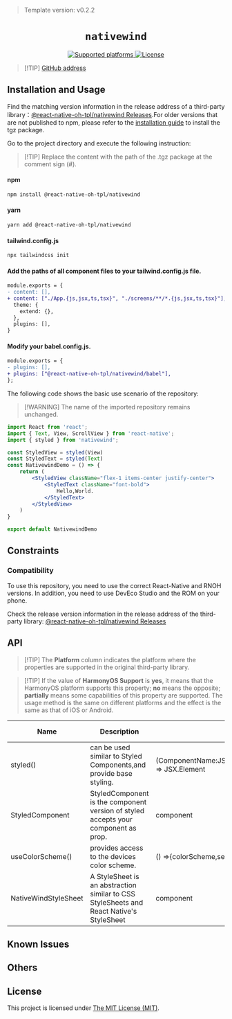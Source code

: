 > Template version: v0.2.2

<p align="center">
  <h1 align="center"> <code>nativewind</code> </h1>
</p>
<p align="center">
    <a href="https://github.com/nativewind/nativewind">
        <img src="https://img.shields.io/badge/platforms-android%20|%20ios%20|%20harmony%20-lightgrey.svg" alt="Supported platforms" />
    </a>
    <a href="https://github.com/nativewind/nativewind/blob/main/packages/nativewind/LICENSE">
        <img src="https://img.shields.io/badge/license-MIT-green.svg" alt="License" />
    </a>
</p>


> [!TIP] [GitHub address](https://github.com/react-native-oh-library/nativewind)

## Installation and Usage

Find the matching version information in the release address of a third-party library：[@react-native-oh-tpl/nativewind Releases](https://github.com/react-native-oh-library/nativewind/releases).For older versions that are not published to npm, please refer to the [installation guide](/en/tgz-usage-en.md) to install the tgz package.

Go to the project directory and execute the following instruction:

> [!TIP] Replace the content with the path of the .tgz package at the comment sign (#).

<!-- tabs:start -->

#### **npm**

```bash
npm install @react-native-oh-tpl/nativewind
```

#### **yarn**

```bash
yarn add @react-native-oh-tpl/nativewind
```

#### **tailwind.config.js**

```bash
npx tailwindcss init
```

#### **Add the paths of all component files to your tailwind.config.js file.**

```diff
module.exports = {
- content: [],
+ content: ["./App.{js,jsx,ts,tsx}", "./screens/**/*.{js,jsx,ts,tsx}"],
  theme: {
    extend: {},
  },
  plugins: [],
}
```

#### **Modify your babel.config.js.**

```diff
module.exports = {
- plugins: [],
+ plugins: ["@react-native-oh-tpl/nativewind/babel"],
};
```

<!-- tabs:end -->

The following code shows the basic use scenario of the repository:

> [!WARNING] The name of the imported repository remains unchanged.

```jsx
import React from 'react';
import { Text, View, ScrollView } from 'react-native';
import { styled } from 'nativewind';

const StyledView = styled(View)
const StyledText = styled(Text)
const NativewindDemo = () => {
    return (
        <StyledView className="flex-1 items-center justify-center">
            <StyledText className="font-bold">
                Hello,World.
            </StyledText>
        </StyledView>
    )
}

export default NativewindDemo
```

## Constraints

### Compatibility

To use this repository, you need to use the correct React-Native and RNOH versions. In addition, you need to use DevEco Studio and the ROM on your phone.

Check the release version information in the release address of the third-party library: [@react-native-oh-tpl/nativewind Releases](https://github.com/react-native-oh-library/nativewind/releases)

## API
> [!TIP] The **Platform** column indicates the platform where the properties are supported in the original third-party library.

> [!TIP] If the value of **HarmonyOS Support** is **yes**, it means that the HarmonyOS platform supports this property; **no** means the opposite; **partially** means some capabilities of this property are supported. The usage method is the same on different platforms and the effect is the same as that of iOS or Android.

| Name                 | Description                                                  | Type                                                         | Required | Platform | HarmonyOS Support |
| -------------------- | ------------------------------------------------------------ | ------------------------------------------------------------ | -------- | -------- | ----------------- |
| styled()             | can be used similar to Styled Components,and provide base styling. | (ComponentName:JSX.Element,StyleName?:String) => JSX.Element | no       | All      | yes               |
| StyledComponent      | StyledComponent is the component version of styled accepts your component as prop. | component                                                    | no       | All      | yes               |
| useColorScheme()     | provides access to the devices color scheme.                 | () =>{colorScheme,setColorScheme}                            | no       | All      | yes               |
| NativeWindStyleSheet | A StyleSheet is an abstraction similar to CSS StyleSheets and React Native's StyleSheet | component                                                    | no       | All      | yes               |

## Known Issues

## Others

## License

This project is licensed under [The MIT License (MIT)](https://github.com/nativewind/nativewind/blob/main/packages/nativewind/LICENSE).